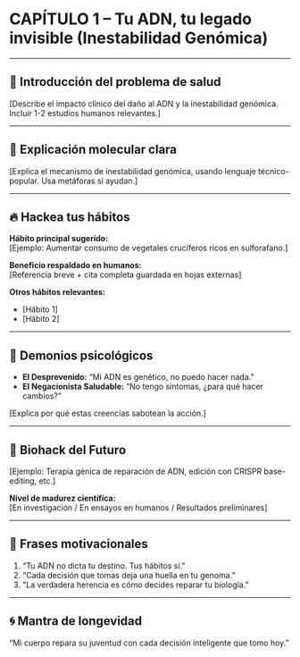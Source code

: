 # CAPÍTULO 1 – Tu ADN, tu legado invisible (Inestabilidad Genómica)

---

## 🧠 Introducción del problema de salud

[Describe el impacto clínico del daño al ADN y la inestabilidad genómica. Incluir 1-2 estudios humanos relevantes.]

---

## 🔬 Explicación molecular clara

[Explica el mecanismo de inestabilidad genómica, usando lenguaje técnico-popular. Usa metáforas si ayudan.]

---

## 🔥 Hackea tus hábitos

**Hábito principal sugerido:**  
[Ejemplo: Aumentar consumo de vegetales crucíferos ricos en sulforafano.]

**Beneficio respaldado en humanos:**  
[Referencia breve + cita completa guardada en hojas externas]

**Otros hábitos relevantes:**  
- [Hábito 1]
- [Hábito 2]

---

## 🧠 Demonios psicológicos

- **El Desprevenido:** “Mi ADN es genético, no puedo hacer nada.”  
- **El Negacionista Saludable:** “No tengo síntomas, ¿para qué hacer cambios?”  

[Explica por qué estas creencias sabotean la acción.]

---

## 🚀 Biohack del Futuro

[Ejemplo: Terapia génica de reparación de ADN, edición con CRISPR base-editing, etc.]

**Nivel de madurez científica:**  
[En investigación / En ensayos en humanos / Resultados preliminares]

---

## 💬 Frases motivacionales

1. “Tu ADN no dicta tu destino. Tus hábitos sí.”  
2. “Cada decisión que tomas deja una huella en tu genoma.”  
3. “La verdadera herencia es cómo decides reparar tu biología.”  

---

## 🌀 Mantra de longevidad

“Mi cuerpo repara su juventud con cada decisión inteligente que tomo hoy.”